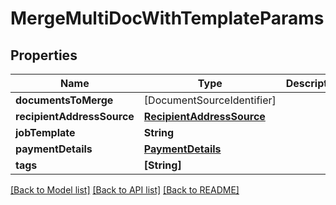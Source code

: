 # MergeMultiDocWithTemplateParams

## Properties
Name | Type | Description | Notes
------------ | ------------- | ------------- | -------------
**documentsToMerge** | [DocumentSourceIdentifier] |  | 
**recipientAddressSource** | [**RecipientAddressSource**](RecipientAddressSource.md) |  | 
**jobTemplate** | **String** |  | 
**paymentDetails** | [**PaymentDetails**](PaymentDetails.md) |  | [optional] 
**tags** | **[String]** |  | [optional] 

[[Back to Model list]](../README.md#documentation-for-models) [[Back to API list]](../README.md#documentation-for-api-endpoints) [[Back to README]](../README.md)


